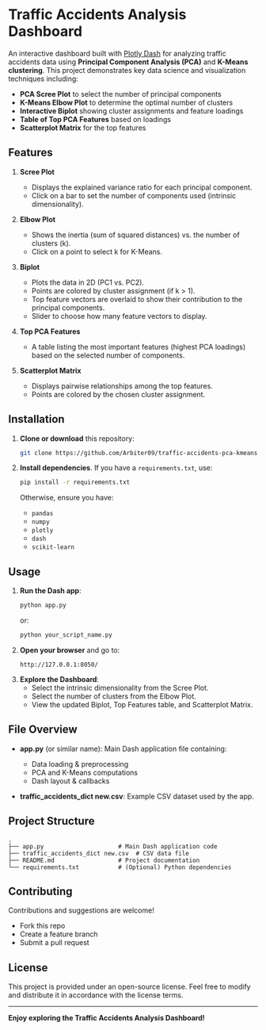 # Traffic Accidents Analysis Dashboard

An interactive dashboard built with [Plotly Dash](https://dash.plotly.com/) for analyzing traffic accidents data using **Principal Component Analysis (PCA)** and **K-Means clustering**. This project demonstrates key data science and visualization techniques including:

- **PCA Scree Plot** to select the number of principal components
- **K-Means Elbow Plot** to determine the optimal number of clusters
- **Interactive Biplot** showing cluster assignments and feature loadings
- **Table of Top PCA Features** based on loadings
- **Scatterplot Matrix** for the top features

## Features

1. **Scree Plot**

   - Displays the explained variance ratio for each principal component.
   - Click on a bar to set the number of components used (intrinsic dimensionality).

2. **Elbow Plot**

   - Shows the inertia (sum of squared distances) vs. the number of clusters (k).
   - Click on a point to select k for K-Means.

3. **Biplot**

   - Plots the data in 2D (PC1 vs. PC2).
   - Points are colored by cluster assignment (if k > 1).
   - Top feature vectors are overlaid to show their contribution to the principal components.
   - Slider to choose how many feature vectors to display.

4. **Top PCA Features**

   - A table listing the most important features (highest PCA loadings) based on the selected number of components.

5. **Scatterplot Matrix**
   - Displays pairwise relationships among the top features.
   - Points are colored by the chosen cluster assignment.

## Installation

1. **Clone or download** this repository:
   ```bash
   git clone https://github.com/Arbiter09/traffic-accidents-pca-kmeans-dashboard.git
   ```
2. **Install dependencies**. If you have a `requirements.txt`, use:

   ```bash
   pip install -r requirements.txt
   ```

   Otherwise, ensure you have:

   - `pandas`
   - `numpy`
   - `plotly`
   - `dash`
   - `scikit-learn`

## Usage

1. **Run the Dash app**:
   ```bash
   python app.py
   ```
   or:
   ```bash
   python your_script_name.py
   ```
2. **Open your browser** and go to:
   ```
   http://127.0.0.1:8050/
   ```
3. **Explore the Dashboard**:
   - Select the intrinsic dimensionality from the Scree Plot.
   - Select the number of clusters from the Elbow Plot.
   - View the updated Biplot, Top Features table, and Scatterplot Matrix.

## File Overview

- **app.py** (or similar name): Main Dash application file containing:

  - Data loading & preprocessing
  - PCA and K-Means computations
  - Dash layout & callbacks

- **traffic_accidents_dict new.csv**: Example CSV dataset used by the app.

## Project Structure

```
.
├── app.py                     # Main Dash application code
├── traffic_accidents_dict new.csv  # CSV data file
├── README.md                  # Project documentation
└── requirements.txt           # (Optional) Python dependencies
```

## Contributing

Contributions and suggestions are welcome!

- Fork this repo
- Create a feature branch
- Submit a pull request

## License

This project is provided under an open-source license. Feel free to modify and distribute it in accordance with the license terms.

---

**Enjoy exploring the Traffic Accidents Analysis Dashboard!**

```

```
